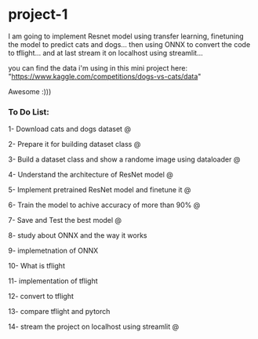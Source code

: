 # project-1
I am going to implement Resnet model using transfer learning, finetuning the model to predict cats and dogs... then using ONNX to convert the code to tflight... and at last stream it on  localhost using streamlit...

you can find the data i'm using in this mini project here: "https://www.kaggle.com/competitions/dogs-vs-cats/data"

Awesome :)))


### To Do List:

1- Download cats and dogs dataset @

2- Prepare it for building dataset class @

3- Build a dataset class and show a randome image using dataloader @

4- Understand the architecture of ResNet model @

5- Implement pretrained ResNet model and finetune it @

6- Train the model to achive accuracy of more than 90% @

7- Save and Test the best model @

8- study about ONNX and the way it works

9- implemetnation of ONNX

10- What is tflight

11- implementation of tflight

12- convert to tflight

13- compare tflight and pytorch

14- stream the project on localhost using streamlit @